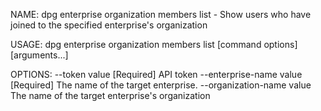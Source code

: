 NAME:
   dpg enterprise organization members list - Show users who have joined to the specified enterprise's organization

USAGE:
   dpg enterprise organization members list [command options] [arguments...]

OPTIONS:
   --token value              [Required] API token
   --enterprise-name value    [Required] The name of the target enterprise.
   --organization-name value  The name of the target enterprise's organization
   

